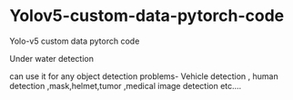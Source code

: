 # Yolov5-custom-data-pytorch-code
Yolo-v5 custom data pytorch code

Under water detection 

can use it for any object detection problems- Vehicle detection , human detection ,mask,helmet,tumor ,medical image detection etc....



